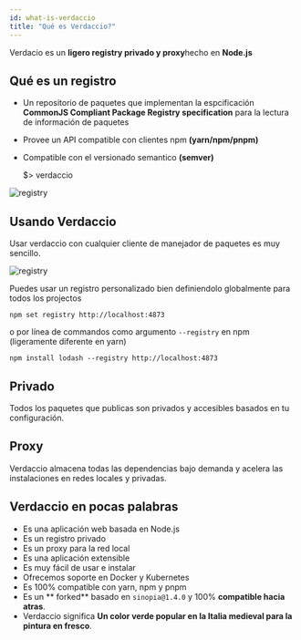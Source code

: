 ```yaml
---
id: what-is-verdaccio
title: "Qué es Verdaccio?"
---
```

Verdacio es un **ligero registry privado y proxy**hecho en **Node.js**

## Qué es un registro

* Un repositorio de paquetes que implementan la espcificación **CommonJS Compliant Package Registry specification** para la lectura de información de paquetes
* Provee un API compatible con clientes npm **(yarn/npm/pnpm)**
* Compatible con el versionado semantico **(semver)**

    $> verdaccio
    

![registry](/svg/verdaccio_server.svg)

## Usando Verdaccio

Usar verdaccio con cualquier cliente de manejador de paquetes es muy sencillo.

![registry](/svg/npm_install.svg)

Puedes usar un registro personalizado bien definiendolo globalmente para todos los projectos

    npm set registry http://localhost:4873
    

o por línea de commandos como argumento `--registry` en npm (ligeramente diferente en yarn)

    npm install lodash --registry http://localhost:4873
    

## Privado

Todos los paquetes que publicas son privados y accesibles basados en tu configuración.

## Proxy

Verdaccio almacena todas las dependencias bajo demanda y acelera las instalaciones en redes locales y privadas.

## Verdaccio en pocas palabras

* Es una aplicación web basada en Node.js
* Es un registro privado
* Es un proxy para la red local
* Es una aplicación extensible
* Es muy fácil de usar e instalar
* Ofrecemos soporte en Docker y Kubernetes
* Es 100% compatible con yarn, npm y pnpm
* Es un ** forked** basado en `sinopia@1.4.0` y 100% **compatible hacia atras**.
* Verdaccio significa **Un color verde popular en la Italia medieval para la pintura en fresco**.